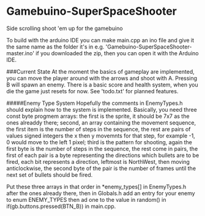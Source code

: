 Gamebuino-SuperSpaceShooter
===========================

Side scrolling shoot 'em up for the gamebuino  

To build with the arduino IDE you can make main.cpp an ino file and give it the same name as the folder it's in e.g. 'Gamebuino-SuperSpaceShooter-master.ino' if you downloaded the zip, then you can open it with the Arduino IDE.

###Current State
At the moment the basics of gameplay are implemented, you can move the player around with the arrows and shoot with A. Pressing B will spawn an enemy. There is a basic score and health system, when you die the game just resets for now.
See 'todo.txt' for planned features.

#####Enemy Type System
Hopefully the comments in EnemyTypes.h should explain how to the system is implemented.
Basically, you need three const byte progmem arrays: the first is the sprite, it should be 7x7 as the ones alreaddy there; 
second, an array containing the movement sequence, the first item is the number of steps in the sequence, the rest are pairs of values signed integers the x then y movemnts for that step, for example -1, 0 would move to the left 1 pixel; 
third is the pattern for shooting, again the first byte is the number of steps in the sequence, the rest come in pairs, the first of each pair is a byte representing the directions which bullets are to be fired, each bit represents a direction, leftmost is NorthWest, then moving anticlockwise, the second byte of the pair is the number of frames until the next set of bullets should be fired.

Put these three arrays in that order in *enemy\_types[] in EnemyTypes.h after the ones already there, then in Globals.h add an entry for your enemy to enum ENEMY\_TYPES then ad one to the value in random() in if(gb.buttons.pressed(BTN_B)) in main.cpp.
